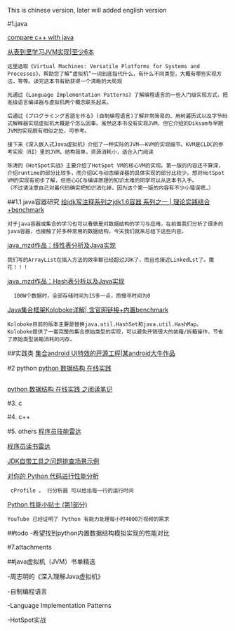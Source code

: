
This is chinese version, later will added english version


#1.java


[compare c++ with java](https://java.quanke.name/%E9%99%84%E5%BD%95B%20%E5%AF%B9%E6%AF%94C++%E5%92%8CJava.html)

[从表到里学习JVM实现|至少6本](https://www.douban.com/doulist/2545443/)

```
这里选取《Virtual Machines: Versatile Platforms for Systems and Processes》，帮助您了解“虚拟机”一词到底指代什么，有什么不同类型，大概有哪些实现方法，等等。读完这本书有助获得一个清晰的大局观

先通过《Language Implementation Patterns》了解编程语言的一些入门级实现方式，把高级语言编译器与虚拟机两个概念联系起来。 

后通过《プログラミング言語を作る》(自制编程语言)了解非常简易的、用树遍历式以及字节码式解释器实现虚拟机大概是个怎么回事。虽然这本书没有实现JVM，但它介绍的Diksam与早期JVM的实现颇有相似之处，可参考。 

接下来《深入嵌入式Java虚拟机》介绍了一种实际的JVM——KVM的实现细节。KVM是CLDC的参考实现（RI）里的JVM，结构简单，资源消耗小，适合入门阅读

陈涛的《HotSpot实战》主要介绍了HotSpot VM的核心VM的实现。第一版的内容还不算深，介绍runtime的部分比较多，而介绍GC与动态编译器的具体实现的部分比较少。想对HotSpot VM的实现有初步了解，但担心GC与编译原理的知识太难的同学可以从这本书入手。 
（不过请注意自己对着代码确实把知识消化掉，因为这个第一版的内容有不少小错误嗯…） 

```
##1.1 java容器研究
[给jdk写注释系列之jdk1.6容器 系列之一 | 理论实践结合+benchmark](http://www.cnblogs.com/tstd/p/5138104.html)
```
对于java容器或集合的学习也可以看做是对数据结构的学习与应用。在前面我们分析了很多的java容器，也接触了好多种常用的数据结构，今天我们就来总结下这些内容。
```
[java_mzd作品：线性表分析及Java实现](http://java-mzd.iteye.com/blog/826059)
```
我们写的ArrayList在插入方法的效率都已经超过JDK了，而且也接近LinkedLst了。撒花！！！
```
[java_mzd作品：Hash表分析以及Java实现](http://java-mzd.iteye.com/blog/827523)
```
  100W个数据时，全部存储时间为1S多一点，而搜寻时间为0 
```

[Java集合框架Koloboke详解| 含官网链接+内置benchmark](http://blog.csdn.net/chszs/article/details/50511851)
```
Koloboke目前的版本主要是替换java.util.HashSet和java.util.HashMap。
Koloboke提供了一套完整的集合原始类型的实现，可以避免开销很大的装箱/拆箱操作，节省了原始类型装箱消耗的内存。
```


##实践类
[集合android UI特效的开源工程|某android大牛作品](http://www.codekk.com)


#2 python
[python 数据结构 在线实践](http://interactivepython.org/courselib/static/pythonds/Introduction/toctree.html)
```所见即所得
```
[python 数据结构 在线实践 之阅读笔记](https://hujiaweibujidao.github.io/python/)

#3. c

#4. c++

#5. others
[程序员技能雷达](http://yanghuidang.iteye.com/blog/1267547)

[程序员读书雷达](http://m.blog.csdn.net/article/details?id=52329358)

[JDK自带工具之问题排查场景示例](http://mp.weixin.qq.com/s?src=3&timestamp=1482223939&ver=1&signature=uU8JOuu3EvW4WBCkvgRwIqhC7qx7Rk*CwDLmABy9AmSQAT4OzhvQ5ks8j7HStE8pvaUnI8oA3FKotx67KLvQntXIhbznjtIJGDYMnLsrJdVbYi5S-dFAQelWfQLNxg6eKPRUQvVw-J0xB5vkTw9Fg7dGKjAPghBSX0As5N1QbQs=)

[对你的 Python 代码进行性能分析](http://pycoders-weekly-chinese.readthedocs.io/en/latest/issue10/down-the-rabbit-hole-profiling-your-python-code.html)
```
 cProfile 。 行分析器 可以给出每一行的运行时间
```
[Python 性能小贴士 (第1部分)](http://pycoders-weekly-chinese.readthedocs.io/en/latest/issue1/python-performance-tips-part-1.html)
```
YouTube 已经证明了 Python 有能力处理每小时4000万视频的需求
```
##todo
-希望找到python内置数据结构模拟实现的性能对比


#7.attachments

##java虚拟机（JVM）书单精选

-周志明的《深入理解Java虚拟机》

-自制编程语言

-Language Implementation Patterns

-HotSpot实战
